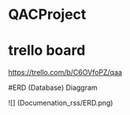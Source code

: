 # QACProject

# trello board

https://trello.com/b/C6OVfoPZ/qaa

#ERD (Database) Diaggram 

![] (Documenation_rss/ERD.png)
